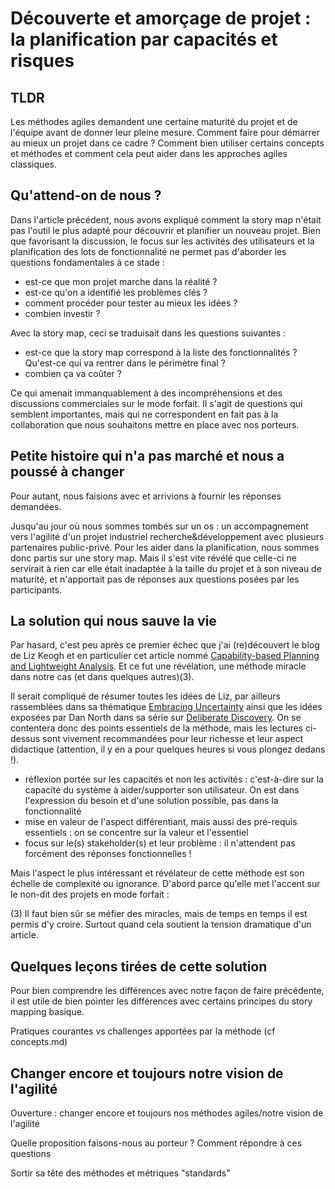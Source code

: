 # Découverte et amorçage de projet : la planification par capacités et risques

## TLDR

Les méthodes agiles demandent une certaine maturité du projet et de l'équipe avant de donner leur pleine mesure. Comment faire pour démarrer au mieux un projet dans ce cadre ? Comment bien utiliser certains concepts et méthodes et comment cela peut aider dans les approches agiles classiques.

## Qu'attend-on de nous ?

Dans l'article précédent, nous avons expliqué comment la story map n'était pas l'outil le plus adapté pour découvrir et planifier un nouveau projet. Bien que favorisant la discussion, le focus sur les activités des utilisateurs et la planification des lots de fonctionnalité ne permet pas d'aborder les questions fondamentales à ce stade :

- est-ce que mon projet marche dans la réalité ?
- est-ce qu'on a identifié les problèmes clés ?
- comment procéder pour tester au mieux les idées ?
- combien investir ?

Avec la story map, ceci se traduisait dans les questions suivantes :

- est-ce que la story map correspond à la liste des fonctionnalités ? Qu'est-ce qui va rentrer dans le périmètre final ?
- combien ça va coûter ?

Ce qui amenait immanquablement à des incompréhensions et des discussions commerciales sur le mode forfait. Il s'agit de questions qui semblent importantes, mais qui ne correspondent en fait pas à la collaboration que nous souhaitons mettre en place avec nos porteurs. 

## Petite histoire qui n'a pas marché et nous a poussé à changer

Pour autant, nous faisions avec et arrivions à fournir les réponses demandées.

Jusqu'au jour où nous sommes tombés sur un os : un accompagnement vers l'agilité d'un projet industriel recherche&développement avec plusieurs partenaires public-privé. Pour les aider dans la planification, nous sommes donc partis sur une story map. Mais il s'est vite révélé que celle-ci ne servirait à rien car elle était inadaptée à la taille du projet et à son niveau de maturité, et n'apportait pas de réponses aux questions posées par les participants.

## La solution qui nous sauve la vie

Par hasard, c'est peu après ce premier échec que j'ai (re)découvert le blog de Liz Keogh et en particulier cet article nommé [Capability-based Planning and Lightweight Analysis](http://lizkeogh.com/2013/09/05/capability-based-planning-and-lightweight-analysis/). Et ce fut une révélation, une méthode miracle dans notre cas (et dans quelques autres)(3).

Il serait compliqué de résumer toutes les idées de Liz, par ailleurs rassemblées dans sa thématique [Embracing Uncertainty](http://lizkeogh.com/embracing-uncertainty/) ainsi que les idées exposées par Dan North dans sa série sur [Deliberate Discovery](http://dannorth.net/2010/08/30/introducing-deliberate-discovery/). On se contentera donc des points essentiels de la méthode, mais les lectures ci-dessus sont vivement recommandées pour leur richesse et leur aspect didactique (attention, il y en a pour quelques heures si vous plongez dedans !).

- réflexion portée sur les capacités et non les activités : c'est-à-dire sur la capacité du système à aider/supporter son utilisateur. On est dans l'expression du besoin et d'une solution possible, pas dans la fonctionnalité
- mise en valeur de l'aspect différentiant, mais aussi des pré-requis essentiels : on se concentre sur la valeur et l'essentiel
- focus sur le(s) stakeholder(s) et leur problème : il n'attendent pas forcément des réponses fonctionnelles !

Mais l'aspect le plus intéressant et révélateur de cette méthode est son échelle de complexité ou ignorance. D'abord parce qu'elle met l'accent sur le non-dit des projets en mode forfait : 

(3) Il faut bien sûr se méfier des miracles, mais de temps en temps il est permis d'y croire. Surtout quand cela soutient la tension dramatique d'un article.

## Quelques leçons tirées de cette solution

Pour bien comprendre les différences avec notre façon de faire précédente, il est utile de bien pointer les différences avec certains principes du story mapping basique.

Pratiques courantes vs challenges apportées par la méthode (cf concepts.md)

## Changer encore et toujours notre vision de l'agilité

Ouverture : changer encore et toujours nos méthodes agiles/notre vision de l'agilité


Quelle proposition faisons-nous au porteur ? Comment répondre à ces questions

Sortir sa tête des méthodes et métriques "standards"